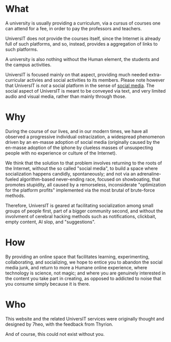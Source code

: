 What
====

A university is usually providing a curriculum, via a
cursus of courses one can attend for a fee, in order to
pay the professors and teachers.

UniversIT does not provide the courses itself, since the
Internet is already full of such platforms, and so,
instead, provides a aggregation of links to such
platforms.

A university is also nothing without the Human element,
the students and the campus activities.

UniversIT is focused mainly on that aspect, providing much
needed extra-curricular activies and social activities to
its members. Please note however that UniversIT is *not* a
social platform in the sense of [social
media](https://en.wikipedia.org/wiki/Social_media). The
social aspect of UniversIT is meant to be conveyed via
text, and very limited audio and visual media, rather than
mainly through those.

Why
===

During the course of our lives, and in our modern times,
we have all observed a progressive individual
ostracization, a widespread phenomenon driven by an
en-masse adoption of social media (originally caused by
the en-masse adoption of the iphone by clueless masses of
unsuspecting people with no experience or culture of the
Internet).

We think that the solution to that problem involves
returning to the roots of the Internet, without the so
called "social media", to build a space where
socialization happens candidly, spontaneously; and not via
an adrenaline-fueled algorithm-based never-ending race,
focused on showboating, that promotes stupidity, all
caused by a remorseless, inconsiderate "optimization for
the platform profits" implemented via the most brutal of
brute-force methods.

Therefore, UniversIT is geared at facilitating
socialization among small groups of people first, part of
a bigger community second, and without the involvment of
cerebral hacking methods such as notifications, clickbait,
empty content, AI slop, and "suggestions".

How
===

By providing an online space that facilitates learning,
experimenting, collaborating, and socializing, we hope to
entice you to abandon the social media junk, and return to
more a Humane online experience, where technology is
science, not magic; and where you are genuinely interested
in the content you take part in creating, as opposed to
addicted to noise that you consume simply because it is
there.

Who
===

This website and the related UniversIT services were
originally thought and designed by 7heo, with the feedback
from Thyrion.

And of course, this could not exist without you.
